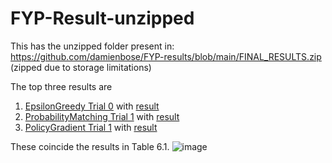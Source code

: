 # FYP-Result-unzipped

This has the unzipped folder present in: https://github.com/damienbose/FYP-results/blob/main/FINAL_RESULTS.zip (zipped due to storage limitations)

The top three results are
1.	[EpsilonGreedy Trial 0](https://github.com/damienbose/FYP-Result-unzipped/blob/main/FINAL_RESULTS/FYPLocalSearch/EpsilonGreedy/trial_0/validate_logs/experiment.diff) with [result]([url](https://github.com/damienbose/FYP-Result-unzipped/blob/main/FINAL_RESULTS/FYPLocalSearch/EpsilonGreedy/trial_0/validate_logs/experiment.log#L11911C76-L11911C81))
2.	[ProbabilityMatching Trial 1](https://github.com/damienbose/FYP-Result-unzipped/blob/main/FINAL_RESULTS/FYPLocalSearch/ProbabilityMatching/trial_1/validate_logs/experiment.diff) with [result]([url](https://github.com/damienbose/FYP-Result-unzipped/blob/main/FINAL_RESULTS/FYPLocalSearch/ProbabilityMatching/trial_1/validate_logs/experiment.log#L11911C76-L11911C81)) 
3.	[PolicyGradient Trial 1](https://github.com/damienbose/FYP-Result-unzipped/blob/main/FINAL_RESULTS/FYPLocalSearch/PolicyGradient/trial_1/validate_logs/experiment.diff) with [result]([url](https://github.com/damienbose/FYP-Result-unzipped/blob/main/FINAL_RESULTS/FYPLocalSearch/PolicyGradient/trial_1/validate_logs/experiment.log#L11911C76-L11911C81))

These coincide the results in Table 6.1.
![image](https://github.com/user-attachments/assets/d1fe9d2a-178f-428f-9659-1d6e6f9bd205)

